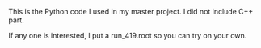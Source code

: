 This is the Python code I used in my master project. I did not include C++ part.

If any one is interested, I put a run_419.root so you can try on your own.
